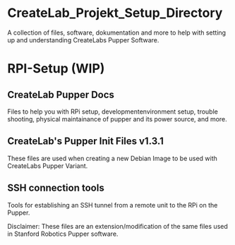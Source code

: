 # CreateLab_Projekt_Setup_Directory
A collection of files, software, dokumentation and more to help with setting up and understanding CreateLabs Pupper Software.

RPI-Setup (WIP)
========

CreateLab Pupper Docs
-------
Files to help you with RPi setup, developmentenvironment setup, trouble shooting, physical maintainance of pupper and its power source, and more.

CreateLab's Pupper Init Files v1.3.1
-------------
These files are used when creating a new Debian Image to be used with CreateLabs Pupper Variant.

SSH connection tools
-------------
Tools for establishing an SSH tunnel from a remote unit to the RPi on the Pupper.


Disclaimer: These files are an extension/modification of the same files used in Stanford Robotics Pupper software.
